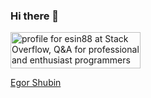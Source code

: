 ### Hi there 👋

<!--
**oxeg/oxeg** is a ✨ _special_ ✨ repository because its `README.md` (this file) appears on your GitHub profile.

Here are some ideas to get you started:

- 🔭 I’m currently working on ...
- 🌱 I’m currently learning ...
- 👯 I’m looking to collaborate on ...
- 🤔 I’m looking for help with ...
- 💬 Ask me about ...
- 📫 How to reach me: ...
- 😄 Pronouns: ...
- ⚡ Fun fact: ...
-->

<a href="https://stackoverflow.com/users/1553934/esin88"><img src="https://stackoverflow.com/users/flair/1553934.png?theme=dark" width="208" height="58" alt="profile for esin88 at Stack Overflow, Q&amp;A for professional and enthusiast programmers" title="profile for esin88 at Stack Overflow, Q&amp;A for professional and enthusiast programmers"></a>

<div class="badge-base LI-profile-badge" data-locale="en_US" data-size="medium" data-theme="dark" data-type="VERTICAL" data-vanity="egor-shubin" data-version="v1"><a class="badge-base__link LI-simple-link" href="https://dk.linkedin.com/in/egor-shubin/en?trk=profile-badge">Egor Shubin</a></div>
